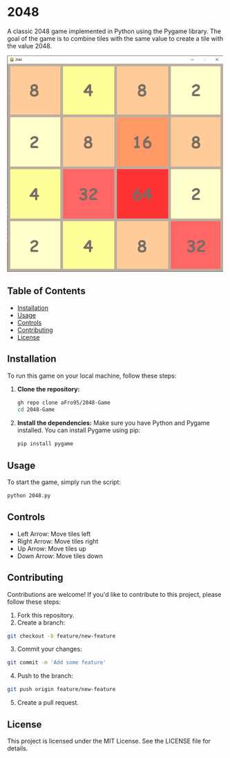 # 2048

A classic 2048 game implemented in Python using the Pygame library. The goal of the game is to combine tiles with the same value to create a tile with the value 2048.

<img src="2048.png" alt="2048" style="width: 500px; height: 500px">

## Table of Contents

- [Installation](#installation)
- [Usage](#usage)
- [Controls](#controls)
- [Contributing](#contributing)
- [License](#license)

## Installation

To run this game on your local machine, follow these steps:

1. **Clone the repository:**
    ```bash
    gh repo clone aFro95/2048-Game
    cd 2048-Game
    ```

2. **Install the dependencies:**
    Make sure you have Python and Pygame installed. You can install Pygame using pip:
    ```bash
    pip install pygame
    ```

## Usage

To start the game, simply run the script:
```bash
python 2048.py
```

## Controls
<ul><li>Left Arrow: Move tiles left</li>
<li>Right Arrow: Move tiles right</li>
<li>Up Arrow: Move tiles up</li>
<li>Down Arrow: Move tiles down</li></ul>

## Contributing
Contributions are welcome! If you'd like to contribute to this project, please follow these steps:

1. Fork this repository.
2. Create a branch:
```bash
git checkout -b feature/new-feature
```
3. Commit your changes:
```bash
git commit -m 'Add some feature'
```
4. Push to the branch:
```bash
git push origin feature/new-feature
```
5. Create a pull request.

## License
This project is licensed under the MIT License. See the LICENSE file for details.
